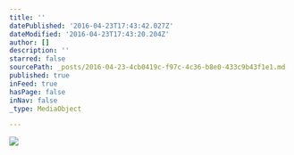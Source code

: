 ```yaml
---
title: ''
datePublished: '2016-04-23T17:43:42.027Z'
dateModified: '2016-04-23T17:43:20.204Z'
author: []
description: ''
starred: false
sourcePath: _posts/2016-04-23-4cb0419c-f97c-4c36-b8e0-433c9b43f1e1.md
published: true
inFeed: true
hasPage: false
inNav: false
_type: MediaObject

---
```

![](https://the-grid-user-content.s3-us-west-2.amazonaws.com/2b7b9291-bd2a-4698-9ee2-e76711d373a9.jpg)